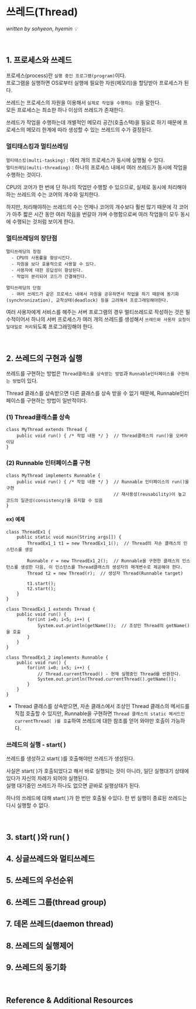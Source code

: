 # 쓰레드(Thread)
*written by sohyeon, hyemin 💡*

<br>

## 1. 프로세스와 쓰레드
프로세스(process)란 `실행 중인 프로그램(program)`이다.  
프로그램을 실행하면 OS로부터 실행에 필요한 자원(메모리)을 할당받아 프로세스가 된다.  
  
쓰레드는 프로세스의 자원을 이용해서 `실제로 작업을 수행하는 것`을 말한다.  
모든 프로세스는 최소한 하나 이상의 쓰레드가 존재한다. 
  
쓰레드가 작업을 수행하는데 개별적인 메모리 공간(호출스택)을 필요로 하기 때문에 프로세스의 메모리 한계에 따라 생성할 수 있는 쓰레드의 수가 결정된다.
  
### 멀티태스킹과 멀티쓰레딩
`멀티태스킹(multi-tasking)` : 여러 개의 프로세스가 동시에 실행될 수 있다.  
`멀티쓰레딩(multi-threading)` : 하나의 프로세스 내에서 여러 쓰레드가 동시에 작업을 수행하는 것이다.  
  
CPU의 코어가 한 번에 단 하나의 작업만 수행할 수 있으므로, 실제로 동시에 처리해야하는 쓰레드의 수는 코어의 개수와 일치한다.  

하지만, 처리해야하는 쓰레드의 수는 언제나 코어의 개수보다 훨씬 많기 때문에 각 코어가 아주 짧은 시간 동안 여러 작읍을 번갈아 가며 수행함으로써 여러 작업들이 모두 동시에 수행되는 것처럼 보이게 한다.  
  
  ### 멀티쓰레딩의 장단점
  ```
멀티쓰레딩의 장점
    - CPU의 사용률을 향상시킨다.
    - 자원을 보다 효율적으로 사용할 수 있다.
    - 사용자에 대한 응답성이 향상된다.
    - 작업이 분리되어 코드가 간결해진다.
    
멀티쓰레딩의 단점
    - 여러 쓰레드가 같은 프로세스 내에서 자원을 공유하면서 작업을 하기 때문에 동기화(synchronization), 교착상태(deadlock) 등을 고려해서 프로그래밍해야한다. 
```
  
여러 사용자에게 서비스를 해주는 서버 프로그램의 경우 멀티쓰레드로 작성하는 것은 필수적이어서 하나의 서버 프로세스가 여러 개의 쓰레드를 생성해서 `쓰레드와 사용자 요청이 일대일로 처리`되도록 프로그래밍해야 한다.  

<br>

## 2. 쓰레드의 구현과 실행
쓰레드를 구현하는 방법은   `Thread클래스를 상속받는 방법`과 `Runnable인터페이스를 구현하는 방법`이 있다.  
  
Thread 클래스를 상속받으면 다른 클래스를 상속 받을 수 없기 때문에, Runnable인터페이스를 구현하는 방법이 일반적이다.  

### (1) Thread클래스를 상속
```
class MyThread extends Thread {
    public void run() { /* 작업 내용 */ }  // Thread클래스의 run()을 오버라이딩
}
```

### (2) Runnable 인터페이스를 구현
```
class MyThread implements Runnable {
    public void run() { /* 작업 내용 */ }  // Runnable 인터페이스의 run()을 구현
                                         // 재사용성(reusability)이 높고 코드의 일관성(consistency)을 유지할 수 있음
}
```

#### ex) 예제 
```
class ThreadEx1 {
    public static void main(String args[]) {
        ThreadEx1_1 t1 = new ThreadEx1_1();  // Thread의 자손 클래스의 인스턴스를 생성 

        Runnable r = new ThreadEx1_2();  // Runnable을 구현한 클래스의 인스턴스를 생성한 다음, 이 인스턴스를 Thread클래스의 생성자의 매개변수로 제공해야 한다. 
        Thread t2 = new Thread(r);  // 생성자 Thread(Runnable target)

        t1.start();
        t2.start();
    }
}

class ThreadEx1_1 extends Thread {
    public void run() {
        for(int i=0; i<5; i++) {
            System.out.println(getName());  // 조상인 Thread의 getName()을 호출    
        }
    }  
}

class ThreadEx1_2 implements Runnable {
    public void run() {
        for(int i=0; i<5; i++) {
            // Thread.currentThread() - 현재 실행중인 Thread를 반환한다.
            System.out.println(Thread.currentThread().getName());
        }
    }
}
```
  
* Thread 클래스를 상속받으면, 자손 클래스에서 조상인 Thread 클래스의 메서드를 직접 호출할 수 있지만, Runnable을 구현하면 `Thread 클래스의 static 메서드인 currentThread( )를 호출`하여 쓰레드에 대한 참조를 얻어 와야만 호출이 가능하다.

### 쓰레드의 실행 - start( )
쓰레드를 생성하고 start( )를 호출해야만 쓰레드가 생성된다.  
  
사실은 start( )가 호출되었다고 해서 바로 실행되는 것이 아니라, 일단 실행대기 상태에 있다가 자신의 차례가 되어야 실행된다.  
실행 대기중인 쓰레드가 하나도 없으면 곧바로 실행상태가 된다.  
  
하나의 쓰레드에 대해 start( )가 한 번만 호출될 수있다. 한 번 실행이 종료된 쓰레드는 다시 실행할 수 없다.
  
<br>

## 3. start( )와 run( )

## 4. 싱글쓰레드와 멀티쓰레드

## 5. 쓰레드의 우선순위

## 6. 쓰레드 그룹(thread group)

## 7. 데몬 쓰레드(daemon thread)

## 8. 쓰레드의 실행제어

## 9. 쓰레드의 동기화

<br>

## Reference & Additional Resources

